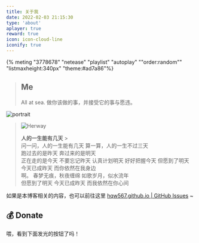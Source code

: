 ```yaml
---
title: 关于我
date: 2022-02-03 21:15:30
type: 'about'
aplayer: true
reward: true
icon: icon-cloud-line
iconify: true
---
```


{% meting "3778678" "netease" "playlist" "autoplay" ""order:random""  "listmaxheight:340px" "theme:#ad7a86"%}

> ## Me
>
> All at sea.
> 做你该做的事，并接受它的事与愿违。

<div class="text-center">
  <div class="site-author-avatar">
    <img src="https://q1.qlogo.cn/g?b=qq&nk=79099400&s=640" alt="portrait" title="ID : 思米米">
  </div>
</div>

> ![Herway](http://img.simimi.cn/imgQQ%E5%9B%BE%E7%89%8720220423180007.jpg)
>
> **人的一生能有几天** > <br>
> 问一问，人的一生能有几天
> 算一算，人的一生不过三天
> <br>
> 跑过去的是昨天
> 奔过来的是明天
> <br>
> 正在走的是今天 不要忘记昨天
> 认真计划明天
> 好好把握今天 但愿到了明天
> 今天已成昨天
> 而你依然在我身边
> <br>
> 啊。
> 春梦无痕，秋夜缠绵
> 如歌岁月，似水流年
> <br>
> 但愿到了明天
> 今天已成昨天
> 而我依然在你心间

如果是本博客相关的内容，也可以前往这里 [hqw567.github.io | GitHub Issues](https://github.com/hqw567/hqw567.github.io/issues) ~

## 💰 Donate

喂，看到下面发光的按钮了吗！
